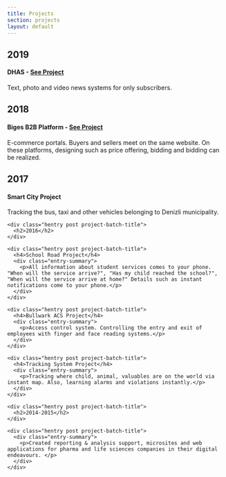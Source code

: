 ```yaml
---
title: Projects
section: projects
layout: default
---
```


<div class="hfeed">

  <div class="hentry post project-batch-title">
    <h2>2019</h2>
  </div>

  <div class="hentry post project-batch-title">
    <h4>DHAS - <a href="https://dhs.dha.com.tr">See Project</a></h4>
    <div class="entry-summary">
      <p>Text, photo and video news systems for only subscribers.</p>
    </div>
  </div>

  <div class="hentry post project-batch-title">
    <h2>2018</h2>
  </div>

  <div class="hentry post project-batch-title">
    <h4>Biges B2B Platform - <a href="https://biges.com">See Project</a></h4>
    <div class="entry-summary">
      <p>E-commerce portals. Buyers and sellers meet on the same website. On these platforms, designing such as price offering, bidding and bidding can be realized.</p>
    </div>
  </div>
 
  <div class="hentry post project-batch-title">
    <h2>2017</h2>
  </div>

  <div class="hentry post project-batch-title">
    <h4>Smart City Project</h4>
    <div class="entry-summary">
      <p>Tracking the bus, taxi and other vehicles belonging to Denizli municipality.</p>
    </div>
  </div>

    <div class="hentry post project-batch-title">
      <h2>2016</h2>
    </div>

    <div class="hentry post project-batch-title">
      <h4>School Road Project</h4>
      <div class="entry-summary">
        <p>All information about student services comes to your phone. "When will the service arrive?", "Has my child reached the school?", "When will the service arrive at home?" Details such as instant notifications come to your phone.</p>
      </div>
    </div>
    
    <div class="hentry post project-batch-title">
      <h4>Bullwark ACS Project</h4>
      <div class="entry-summary">
        <p>Access control system. Controlling the entry and exit of employees with finger and face reading systems.</p>
      </div>
    </div>
    
    <div class="hentry post project-batch-title">
      <h4>Tracking System Project</h4>
      <div class="entry-summary">
        <p>Tracking where child, animal, valuables are on the world via instant map. Also, learning alarms and violations instantly.</p>
      </div>
    </div>
    
    <div class="hentry post project-batch-title">
      <h2>2014-2015</h2>
    </div>

    <div class="hentry post project-batch-title">
      <div class="entry-summary">
        <p>Created reporting & analysis support, microsites and web applications for pharma and life sciences companies in their digital endeavours. </p>
      </div>
    </div>
</div>
